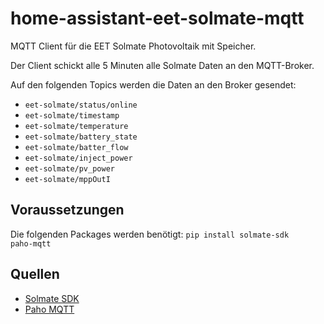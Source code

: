 # home-assistant-eet-solmate-mqtt
MQTT Client für die EET Solmate Photovoltaik mit Speicher.

Der Client schickt alle 5 Minuten alle Solmate Daten an den MQTT-Broker.

Auf den folgenden Topics werden die Daten an den Broker gesendet:
* <code>eet-solmate/status/online</code>
* <code>eet-solmate/timestamp</code>
* <code>eet-solmate/temperature</code>
* <code>eet-solmate/battery_state</code>
* <code>eet-solmate/batter_flow</code>
* <code>eet-solmate/inject_power</code>
* <code>eet-solmate/pv_power</code>
* <code>eet-solmate/mppOutI</code>

## Voraussetzungen

Die folgenden Packages werden benötigt: <code>pip install solmate-sdk paho-mqtt</code>

## Quellen
* [Solmate SDK](https://pypi.org/project/solmate-sdk/)
* [Paho MQTT](https://pypi.org/project/paho-mqtt/)